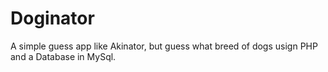 # Doginator
A simple guess app like Akinator,  but guess what breed of dogs usign PHP and a Database in MySql.

